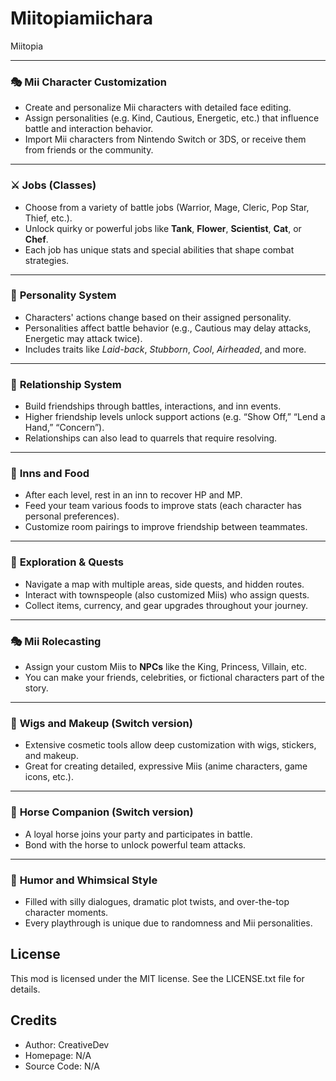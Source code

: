 # Miitopiamiichara

Miitopia

---

### 🎭 **Mii Character Customization**

* Create and personalize Mii characters with detailed face editing.
* Assign personalities (e.g. Kind, Cautious, Energetic, etc.) that influence battle and interaction behavior.
* Import Mii characters from Nintendo Switch or 3DS, or receive them from friends or the community.

---

### ⚔️ **Jobs (Classes)**

* Choose from a variety of battle jobs (Warrior, Mage, Cleric, Pop Star, Thief, etc.).
* Unlock quirky or powerful jobs like **Tank**, **Flower**, **Scientist**, **Cat**, or **Chef**.
* Each job has unique stats and special abilities that shape combat strategies.

---

### 🌟 **Personality System**

* Characters' actions change based on their assigned personality.
* Personalities affect battle behavior (e.g., Cautious may delay attacks, Energetic may attack twice).
* Includes traits like *Laid-back*, *Stubborn*, *Cool*, *Airheaded*, and more.

---

### 🤝 **Relationship System**

* Build friendships through battles, interactions, and inn events.
* Higher friendship levels unlock support actions (e.g. “Show Off,” “Lend a Hand,” “Concern”).
* Relationships can also lead to quarrels that require resolving.

---

### 🏨 **Inns and Food**

* After each level, rest in an inn to recover HP and MP.
* Feed your team various foods to improve stats (each character has personal preferences).
* Customize room pairings to improve friendship between teammates.

---

### 🧭 **Exploration & Quests**

* Navigate a map with multiple areas, side quests, and hidden routes.
* Interact with townspeople (also customized Miis) who assign quests.
* Collect items, currency, and gear upgrades throughout your journey.

---

### 🎭 **Mii Rolecasting**

* Assign your custom Miis to **NPCs** like the King, Princess, Villain, etc.
* You can make your friends, celebrities, or fictional characters part of the story.

---

### 🎨 **Wigs and Makeup (Switch version)**

* Extensive cosmetic tools allow deep customization with wigs, stickers, and makeup.
* Great for creating detailed, expressive Miis (anime characters, game icons, etc.).

---

### 🧠 **Horse Companion (Switch version)**

* A loyal horse joins your party and participates in battle.
* Bond with the horse to unlock powerful team attacks.

---

### 🎵 **Humor and Whimsical Style**

* Filled with silly dialogues, dramatic plot twists, and over-the-top character moments.
* Every playthrough is unique due to randomness and Mii personalities.

## License

This mod is licensed under the MIT license. See the LICENSE.txt file for details.

## Credits

- Author: CreativeDev
- Homepage: N/A
- Source Code: N/A

